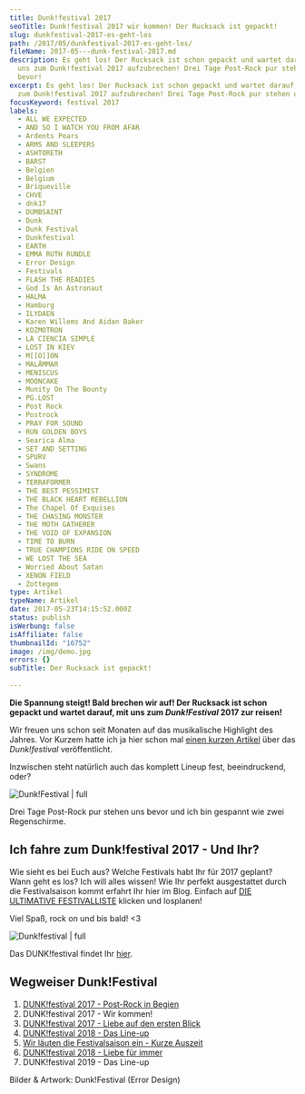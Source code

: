 ```yaml
---
title: Dunk!festival 2017
seoTitle: Dunk!festival 2017 wir kommen! Der Rucksack ist gepackt!
slug: dunkfestival-2017-es-geht-los
path: /2017/05/dunkfestival-2017-es-geht-los/
fileName: 2017-05---dunk-festival-2017.md
description: Es geht los! Der Rucksack ist schon gepackt und wartet darauf, mit
  uns zum Dunk!festival 2017 aufzubrechen! Drei Tage Post-Rock pur stehen uns
  bevor!
excerpt: Es geht los! Der Rucksack ist schon gepackt und wartet darauf, mit uns
  zum Dunk!festival 2017 aufzubrechen! Drei Tage Post-Rock pur stehen uns bevor!
focusKeyword: festival 2017
labels:
  - ALL WE EXPECTED
  - AND SO I WATCH YOU FROM AFAR
  - Ardents Pears
  - ARMS AND SLEEPERS
  - ASHTORETH
  - BARST
  - Belgien
  - Belgium
  - Briqueville
  - CHVE
  - dnk17
  - DUMBSAINT
  - Dunk
  - Dunk Festival
  - Dunkfestival
  - EARTH
  - EMMA RUTH RUNDLE
  - Error Design
  - Festivals
  - FLASH THE READIES
  - God Is An Astronaut
  - HALMA
  - Hamburg
  - ILYDAEN
  - Karen Willems And Aidan Baker
  - KOZMOTRON
  - LA CIENCIA SIMPLE
  - LOST IN KIEV
  - M[[O]]ON
  - MALÄMMAR
  - MENISCUS
  - MOONCAKE
  - Munity On The Bounty
  - PG.LOST
  - Post Rock
  - Postrock
  - PRAY FOR SOUND
  - RUN GOLDEN BOYS
  - Searica Alma
  - SET AND SETTING
  - SPURV
  - Swans
  - SYNDROME
  - TERRAFORMER
  - THE BEST PESSIMIST
  - THE BLACK HEART REBELLION
  - The Chapel Of Exquises
  - THE CHASING MONSTER
  - THE MOTH GATHERER
  - THE VOID OF EXPANSION
  - TIME TO BURN
  - TRUE CHAMPIONS RIDE ON SPEED
  - WE LOST THE SEA
  - Worried About Satan
  - XENON FIELD
  - Zottegem
type: Artikel
typeName: Artikel
date: 2017-05-23T14:15:52.000Z
status: publish
isWerbung: false
isAffiliate: false
thumbnailId: "16752"
image: /img/demo.jpg
errors: {}
subTitle: Der Rucksack ist gepackt!
  
---
```


**Die Spannung steigt! Bald brechen wir auf! Der Rucksack ist schon gepackt und
wartet darauf, mit uns zum _Dunk!Festival_ 2017 zur reisen!**

Wir freuen uns schon seit Monaten auf das musikalische Highlight des Jahres. Vor
Kurzem hatte ich ja hier schon mal
[einen kurzen Artikel](/2017/02/dunkfestival-2016-wir-sind-auch-dabei/) über das
_Dunk!festival_ veröffentlicht.

Inzwischen steht natürlich auch das komplett Lineup fest, beeindruckend, oder?

![Dunk!Festival | full](http://cardamonchai.com/wp-content/uploads/2017/05/17966573_10154140072511887_6065221029203399504_o.jpg)

Drei Tage Post-Rock pur stehen uns bevor und ich bin gespannt wie zwei
Regenschirme.

## Ich fahre zum Dunk!festival 2017 - Und Ihr?

Wie sieht es bei Euch aus? Welche Festivals habt Ihr für 2017 geplant? Wann geht
es los? Ich will alles wissen! Wie Ihr perfekt ausgestattet durch die
Festivalsaison kommt erfahrt Ihr hier im Blog. Einfach auf
[DIE ULTIMATIVE FESTIVALLISTE](/2013/03/die-ultimative-festivalliste/) klicken
und losplanen!

Viel Spaß, rock on und bis bald! &lt;3

![Dunk!festival | full](http://cardamonchai.com/wp-content/uploads/2017/05/18556485_10154236337136887_6452039886214141882_o.jpg)

Das DUNK!festival findet Ihr [hier](https://www.dunkfestival.be/).

## Wegweiser Dunk!Festival

1.  [DUNK!festival 2017 - Post-Rock in Begien](/2017/02/dunkfestival-2016-wir-sind-auch-dabei/)
1.  DUNK!festival 2017 - Wir kommen!
1.  [DUNK!festival 2017 - Liebe auf den ersten Blick](/2017/06/dunk-festival-2017-eindruecke-und-bilder/)
1.  [DUNK!festival 2018 - Das Line-up](/2018/04/dunkfest-2018-wir-kommen/)
1.  [Wir läuten die Festivalsaison ein - Kurze Auszeit](/2018/05/wir-laeuten-die-festivalsaison-ein/)
1.  [DUNK!festival 2018 - Liebe für immer](/2018/05/dunkfestival-2018-postrock-liebe-fuer-immer/)
1.  DUNK!festival 2019 - Das Line-up

Bilder &amp; Artwork: Dunk!Festival (Error Design)

&nbsp;

  